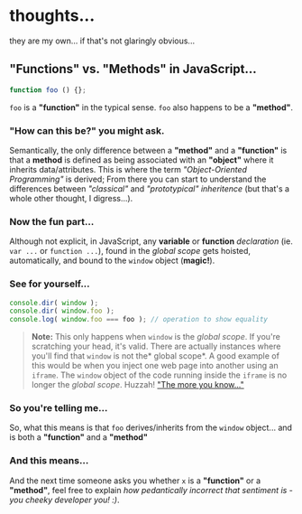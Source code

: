 # thoughts...

they are my own... if that's not glaringly obvious...

## "Functions" vs. "Methods" in JavaScript...

```javascript
function foo () {};
````

`foo` is a **"function"** in the typical sense. `foo` also happens to be a **"method"**.

### "How can this be?" you might ask. 

Semantically, the only difference between a **"method"** and a **"function"** is that a **method** is defined as being associated with an **"object"** where it inherits data/attributes. This is where the term *"Object-Oriented Programming"* is derived; From there you can start to understand the differences between *"classical"* and *"prototypical"* *inheritence* (but that's a whole other thought, I digress...). 

### Now the fun part...

Although not explicit, in JavaScript, any **variable** or **function** *declaration* (ie. `var ...` or `function ...`), found in the *global scope* gets hoisted, automatically, and bound to the `window` object (**magic!**).

### See for yourself...

```javascript
console.dir( window );
console.dir( window.foo );
console.log( window.foo === foo ); // operation to show equality
````

> **Note:** This only happens when `window` is the *global scope*. If you're scratching your head, it's valid. There are actually instances where you'll find that `window` is not the* global scope*. A good example of this would be when you inject one web page into another using an `iframe`. The `window` object of the code running inside the `iframe` is no longer the *global scope*. Huzzah! ["The more you know..."](https://www.youtube.com/watch?v=GD6qtc2_AQA)

### So you're telling me...

So, what this means is that `foo` derives/inherits from the `window` object... and is both a **"function"** and a **"method"**   
### And this means...

And the next time someone asks you whether `x` is a **"function"** or a **"method"**, feel free to explain *how pedantically incorrect that sentiment is - you cheeky developer you! :)*.
